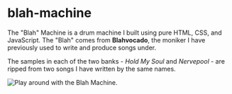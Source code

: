 # blah-machine

The "Blah" Machine is a drum machine I built using pure HTML, CSS, and JavaScript. The "Blah" comes from __Blahvocado__, the moniker I have previously used to write and produce songs under.

The samples in each of the two banks - _Hold My Soul_ and _Nervepool_ - are ripped from two songs I have written by the same names.

![Play around with the Blah Machine.](https://mpaitgt.github.io/blah-machine/)
